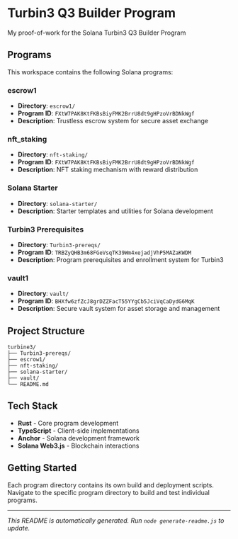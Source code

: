 # Turbin3 Q3 Builder Program

My proof-of-work for the Solana Turbin3 Q3 Builder Program

## Programs

This workspace contains the following Solana programs:

### escrow1
- **Directory**: `escrow1/`
- **Program ID**: `FXtW7PAK8KtFKBsBiyFMK2BrrU8dt9gHPzoVrBDNkWgf`
- **Description**: Trustless escrow system for secure asset exchange

### nft_staking
- **Directory**: `nft-staking/`
- **Program ID**: `FXtW7PAK8KtFKBsBiyFMK2BrrU8dt9gHPzoVrBDNkWgf`
- **Description**: NFT staking mechanism with reward distribution

### Solana Starter
- **Directory**: `solana-starter/`
- **Description**: Starter templates and utilities for Solana development

### Turbin3 Prerequisites
- **Directory**: `Turbin3-prereqs/`
- **Program ID**: `TRBZyQHB3m68FGeVsqTK39Wm4xejadjVhP5MAZaKWDM`
- **Description**: Program prerequisites and enrollment system for Turbin3

### vault1
- **Directory**: `vault/`
- **Program ID**: `BHXfw6zfZcJ8grDZZFacT55YYgCb5JciVqCaDydG6MqK`
- **Description**: Secure vault system for asset storage and management

## Project Structure

```
turbine3/
├── Turbin3-prereqs/
├── escrow1/
├── nft-staking/
├── solana-starter/
├── vault/
└── README.md
```

## Tech Stack

- **Rust** - Core program development
- **TypeScript** - Client-side implementations  
- **Anchor** - Solana development framework
- **Solana Web3.js** - Blockchain interactions

## Getting Started

Each program directory contains its own build and deployment scripts. Navigate to the specific program directory to build and test individual programs.

---

*This README is automatically generated. Run `node generate-readme.js` to update.*
